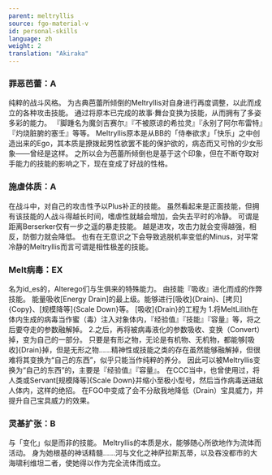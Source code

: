```yaml
---
parent: meltryllis
source: fgo-material-v
id: personal-skills
language: zh
weight: 2
translation: "Akiraka"
---
```


### 罪恶芭蕾：A

纯粹的战斗风格。
为古典芭蕾所倾倒的Meltryllis对自身进行再度调整，以此而成立的各种攻击技能。
通过将原本已完成的故事·舞台变换为技能，从而拥有了多姿多彩的能力。
『脚踵名为魔剑吉赛尔』『不被原谅的希拉灵』『永别了阿尔布雷特』『灼烧脏腑的塞壬』等等。
Meltryllis原本是从BB的「侍奉欲求」「快乐」之中创造出来的Ego，其本质是撩拨起男性欲罢不能的保护欲的，病态而又可怜的少女形象——曾经是这样。
之所以会为芭蕾所倾倒也是基于这个印象，但在不断夺取对手能力的技能的影响之下，现在变成了好战的性格。

### 施虐体质：A

在战斗中，对自己的攻击性予以Plus补正的技能。
虽然看起来是正面技能，但拥有该技能的人战斗得越长时间，嗜虐性就越会增加，会失去平时的冷静。
可谓是距离Berserker仅有一步之遥的暴走技能。
越是进攻，攻击力就会变得越强，相反，防御力就会降低。
也有在无意识之下会导致逃脱机率变低的Minus，对平常冷静的Meltryllis而言可谓是相性极差的技能。

### Melt病毒：EX

名为id_es的，Alterego们与生俱来的特殊能力。
由技能『吸收』进化而成的作弊技能。
能量吸收[Energy Drain]的最上级。能够进行[吸收]{Drain}、[拷贝]{Copy}、[规模降等]{Scale Down}等。
[吸收]{Drain}的工程为
1.将MeltLilith在体内生成的病毒当作蜜（毒）注入对象体内，『经验值』『技能』『容量』等，将之后要夺走的参数融解掉。
2.之后，再将被病毒液化的参数吸收、变换（Convert）掉，变为自己的一部分。
只要是有形之物，无论是有机物、无机物，都能够[吸收]{Drain}掉，但是无形之物……精神性或技能之类的存在虽然能够融解掉，但很难将其变换为“自己的东西”，似乎只能当作纯粹的养分。
因此可以被Meltryllis变换为“自己的东西”的，主要是『经验值』『容量』。
在CCC当中，也曾使用过，将人类或Servant[规模降等]{Scale Down}并缩小至极小型号，然后当作病毒送进敌人体内，这样的绝招。
在FGO中变成了会不分敌我地降低（Drain）宝具威力，并提升自己宝具威力的效果。

### 灵基扩张：B

与「变化」似是而非的技能。
Meltryllis的本质是水，能够随心所欲地作为流体而活动。
身为她根基的神话精髓……河与文化之神萨拉斯瓦蒂，以及吞没都市的大海啸利维坦二者，使她得以作为完全流体而成立。
